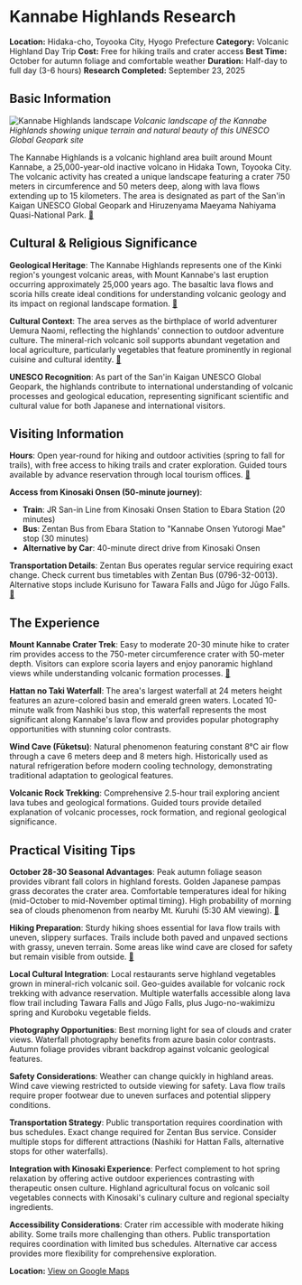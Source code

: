 # Kannabe Highlands Research

**Location:** Hidaka-cho, Toyooka City, Hyogo Prefecture
**Category:** Volcanic Highland Day Trip
**Cost:** Free for hiking trails and crater access
**Best Time:** October for autumn foliage and comfortable weather
**Duration:** Half-day to full day (3-6 hours)
**Research Completed:** September 23, 2025

## Basic Information

![Kannabe Highlands landscape](https://discovertajima.com/upimg/f40531d97a197eebe5b15441e30b36fe/720x720.jpg)
*Volcanic landscape of the Kannabe Highlands showing unique terrain and natural beauty of this UNESCO Global Geopark site*

The Kannabe Highlands is a volcanic highland area built around Mount Kannabe, a 25,000-year-old inactive volcano in Hidaka Town, Toyooka City. The volcanic activity has created a unique landscape featuring a crater 750 meters in circumference and 50 meters deep, along with lava flows extending up to 15 kilometers. The area is designated as part of the San'in Kaigan UNESCO Global Geopark and Hiruzenyama Maeyama Nahiyama Quasi-National Park. [🔗](https://discovertajima.com/nature/kannabe/)

## Cultural & Religious Significance

**Geological Heritage**: The Kannabe Highlands represents one of the Kinki region's youngest volcanic areas, with Mount Kannabe's last eruption occurring approximately 25,000 years ago. The basaltic lava flows and scoria hills create ideal conditions for understanding volcanic geology and its impact on regional landscape formation. [🔗](https://sanin-geo.jp/english/gallery/kannabe-volcano/)

**Cultural Context**: The area serves as the birthplace of world adventurer Uemura Naomi, reflecting the highlands' connection to outdoor adventure culture. The mineral-rich volcanic soil supports abundant vegetation and local agriculture, particularly vegetables that feature prominently in regional cuisine and cultural identity. [🔗](https://visitjapan-vegetarian.com/kannabe-kogen-the-crater-and-other-astonishing-landscapes/)

**UNESCO Recognition**: As part of the San'in Kaigan UNESCO Global Geopark, the highlands contribute to international understanding of volcanic processes and geological education, representing significant scientific and cultural value for both Japanese and international visitors.

## Visiting Information

**Hours**: Open year-round for hiking and outdoor activities (spring to fall for trails), with free access to hiking trails and crater exploration. Guided tours available by advance reservation through local tourism offices. [🔗](https://discovertajima.com/nature/kannabe/)

**Access from Kinosaki Onsen (50-minute journey)**:
- **Train**: JR San-in Line from Kinosaki Onsen Station to Ebara Station (20 minutes)
- **Bus**: Zentan Bus from Ebara Station to "Kannabe Onsen Yutorogi Mae" stop (30 minutes)
- **Alternative by Car**: 40-minute direct drive from Kinosaki Onsen

**Transportation Details**: Zentan Bus operates regular service requiring exact change. Check current bus timetables with Zentan Bus (0796-32-0013). Alternative stops include Kurisuno for Tawara Falls and Jūgo for Jūgo Falls. [🔗](https://hidaka.kannabe.info/en/access/)

## The Experience

**Mount Kannabe Crater Trek**: Easy to moderate 20-30 minute hike to crater rim provides access to the 750-meter circumference crater with 50-meter depth. Visitors can explore scoria layers and enjoy panoramic highland views while understanding volcanic formation processes. [🔗](https://discovertajima.com/things_to_do/hiking_cycling/kannabe-lava-crater/)

**Hattan no Taki Waterfall**: The area's largest waterfall at 24 meters height features an azure-colored basin and emerald green waters. Located 10-minute walk from Nashiki bus stop, this waterfall represents the most significant along Kannabe's lava flow and provides popular photography opportunities with stunning color contrasts.

**Wind Cave (Fūketsu)**: Natural phenomenon featuring constant 8°C air flow through a cave 6 meters deep and 8 meters high. Historically used as natural refrigeration before modern cooling technology, demonstrating traditional adaptation to geological features.

**Volcanic Rock Trekking**: Comprehensive 2.5-hour trail exploring ancient lava tubes and geological formations. Guided tours provide detailed explanation of volcanic processes, rock formation, and regional geological significance.

## Practical Visiting Tips

**October 28-30 Seasonal Advantages**: Peak autumn foliage season provides vibrant fall colors in highland forests. Golden Japanese pampas grass decorates the crater area. Comfortable temperatures ideal for hiking (mid-October to mid-November optimal timing). High probability of morning sea of clouds phenomenon from nearby Mt. Kuruhi (5:30 AM viewing). [🔗](https://visitkinosaki.com/plan/visitor-info/seasons/)

**Hiking Preparation**: Sturdy hiking shoes essential for lava flow trails with uneven, slippery surfaces. Trails include both paved and unpaved sections with grassy, uneven terrain. Some areas like wind cave are closed for safety but remain visible from outside. [🔗](https://visitjapan-vegetarian.com/kannabe-kogen-the-crater-and-other-astonishing-landscapes/)

**Local Cultural Integration**: Local restaurants serve highland vegetables grown in mineral-rich volcanic soil. Geo-guides available for volcanic rock trekking with advance reservation. Multiple waterfalls accessible along lava flow trail including Tawara Falls and Jūgo Falls, plus Jugo-no-wakimizu spring and Kuroboku vegetable fields.

**Photography Opportunities**: Best morning light for sea of clouds and crater views. Waterfall photography benefits from azure basin color contrasts. Autumn foliage provides vibrant backdrop against volcanic geological features.

**Safety Considerations**: Weather can change quickly in highland areas. Wind cave viewing restricted to outside viewing for safety. Lava flow trails require proper footwear due to uneven surfaces and potential slippery conditions.

**Transportation Strategy**: Public transportation requires coordination with bus schedules. Exact change required for Zentan Bus service. Consider multiple stops for different attractions (Nashiki for Hattan Falls, alternative stops for other waterfalls).

**Integration with Kinosaki Experience**: Perfect complement to hot spring relaxation by offering active outdoor experiences contrasting with therapeutic onsen culture. Highland agricultural focus on volcanic soil vegetables connects with Kinosaki's culinary culture and regional specialty ingredients.

**Accessibility Considerations**: Crater rim accessible with moderate hiking ability. Some trails more challenging than others. Public transportation requires coordination with limited bus schedules. Alternative car access provides more flexibility for comprehensive exploration.

**Location:** [View on Google Maps](https://maps.google.com/?q=35.5,134.7)